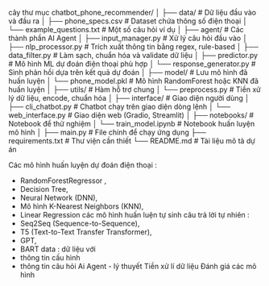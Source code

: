 cây thư mục 
chatbot_phone_recommender/
│
├── data/                             # Dữ liệu đầu vào và đầu ra
│   ├── phone_specs.csv              # Dataset chứa thông số điện thoại
│   └── example_questions.txt        # Một số câu hỏi ví dụ
│
├── agent/                            # Các thành phần AI Agent
│   ├── input_manager.py             # Xử lý câu hỏi đầu vào
│   ├── nlp_processor.py             # Trích xuất thông tin bằng regex, rule-based
│   ├── data_filter.py               # Làm sạch, chuẩn hóa và validate dữ liệu
│   ├── predictor.py                 # Mô hình ML dự đoán điện thoại phù hợp
│   └── response_generator.py        # Sinh phản hồi dựa trên kết quả dự đoán
│
├── model/                            # Lưu mô hình đã huấn luyện
│   └── phone_model.pkl              # Mô hình RandomForest hoặc KNN đã huấn luyện
│
├── utils/                            # Hàm hỗ trợ chung
│   └── preprocess.py                # Tiền xử lý dữ liệu, encode, chuẩn hóa
│
├── interface/                        # Giao diện người dùng
│   ├── cli_chatbot.py               # Chatbot chạy trên giao diện dòng lệnh
│   └── web_interface.py             # Giao diện web (Gradio, Streamlit)
│
├── notebooks/                        # Notebook để thử nghiệm
│   └── train_model.ipynb            # Notebook huấn luyện mô hình
│
├── main.py                           # File chính để chạy ứng dụng
├── requirements.txt                  # Thư viện cần thiết
└── README.md                         # Tài liệu mô tả dự án

Các mô hình huấn luyện dự đoán điện thoại :  
- RandomForestRegressor ,
- Decision Tree, 
- Neural Network (DNN),
- Mô hình K-Nearest Neighbors (KNN), 
- Linear Regression
các mô hình huấn luện tự sinh câu trả lời tự nhiên :
- Seq2Seq (Sequence-to-Sequence),
- T5 (Text-to-Text Transfer Transformer),
- GPT,
- BART 
data : dữ liệu với 
- thông tin cấu hình
- thông tin câu hỏi
Ai Agent - lý thuyết
Tiền xử lí dữ liệu
Đánh giá các mô hình